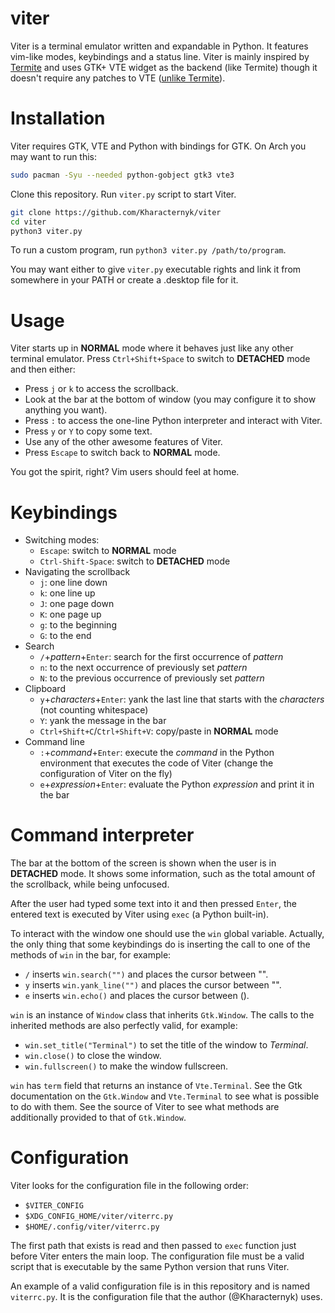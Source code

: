 # viter
Viter is a terminal emulator written and expandable in Python. It features vim-like modes, keybindings and a status line. Viter is mainly inspired by [Termite](https://github.com/thestinger/termite) and uses GTK+ VTE widget as the backend (like Termite) though it doesn't require any patches to VTE ([unlike Termite](https://github.com/thestinger/termite#dependencies)).

# Installation
Viter requires GTK, VTE and Python with bindings for GTK. On Arch you may want to run this:
```bash
sudo pacman -Syu --needed python-gobject gtk3 vte3
```
Clone this repository. Run `viter.py` script to start Viter.
```bash
git clone https://github.com/Kharacternyk/viter
cd viter
python3 viter.py
```
To run a custom program, run `python3 viter.py /path/to/program`.

You may want either to give `viter.py` executable rights and link it from somewhere in your PATH or create a .desktop file for it.

# Usage
Viter starts up in **NORMAL** mode where it behaves just like any other terminal emulator. Press `Ctrl+Shift+Space` to switch to **DETACHED** mode and then either:
- Press `j` or `k` to access the scrollback.
- Look at the bar at the bottom of window (you may configure it to show anything you want).
- Press `:` to access the one-line Python interpreter and interact with Viter.
- Press `y` or `Y` to copy some text.
- Use any of the other awesome features of Viter.
- Press `Escape` to switch back to **NORMAL** mode.

You got the spirit, right? Vim users should feel at home.

# Keybindings
- Switching modes:
    - `Escape`: switch to **NORMAL** mode
    - `Ctrl-Shift-Space`: switch to **DETACHED** mode
- Navigating the scrollback
    - `j`: one line down
    - `k`: one line up
    - `J`: one page down
    - `K`: one page up
    - `g`: to the beginning
    - `G`: to the end
- Search
    - `/`+_pattern_+`Enter`: search for the first occurrence of _pattern_
    - `n`: to the next occurrence of previously set _pattern_
    - `N`: to the previous occurrence of previously set _pattern_
- Clipboard
    - `y`+_characters_+`Enter`: yank the last line that starts with the _characters_ (not counting whitespace)
    - `Y`: yank the message in the bar
    - `Ctrl+Shift+C`/`Ctrl+Shift+V`: copy/paste in **NORMAL** mode
- Command line
    - `:`+_command_+`Enter`: execute the _command_ in the Python environment that executes the code of Viter (change the configuration of Viter on the fly)
    - `e`+_expression_+`Enter`: evaluate the Python _expression_ and print it in the bar

# Command interpreter
The bar at the bottom of the screen is shown when the user is in **DETACHED** mode. It shows some information, such as the total amount of the scrollback, while being unfocused.

After the user had typed some text into it and then pressed `Enter`, the entered text is executed by Viter using `exec` (a Python built-in).

To interact with the window one should use the `win` global variable. Actually, the only thing that some keybindings do is inserting the call to one of the methods of `win` in the bar, for example:
- `/` inserts `win.search("")` and places the cursor between "".
- `y` inserts `win.yank_line("")` and places the cursor between "".
- `e` inserts `win.echo()` and places the cursor between ().

`win` is an instance of `Window` class that inherits `Gtk.Window`. The calls to the inherited methods are also perfectly valid, for example:
- `win.set_title("Terminal")` to set the title of the window to _Terminal_.
- `win.close()` to close the window.
- `win.fullscreen()` to make the window fullscreen.

`win` has `term` field that returns an instance of `Vte.Terminal`. See the Gtk documentation on the `Gtk.Window` and `Vte.Terminal` to see what is possible to do with them. See the source of Viter to see what methods are additionally provided to that of `Gtk.Window`.

# Configuration
Viter looks for the configuration file in the following order:
- `$VITER_CONFIG`
- `$XDG_CONFIG_HOME/viter/viterrc.py`
- `$HOME/.config/viter/viterrc.py`

The first path that exists is read and then passed to `exec` function just before Viter enters the main loop. The configuration file must be a valid script that is executable by the same Python version that runs Viter.

An example of a valid configuration file is in this repository and is named `viterrc.py`. It is the configuration file that the author (@Kharacternyk) uses.
